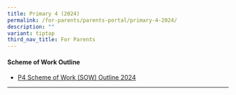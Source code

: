 ```yaml
---
title: Primary 4 (2024)
permalink: /for-parents/parents-portal/primary-4-2024/
description: ""
variant: tiptap
third_nav_title: For Parents
---
```

<h4><strong>Scheme of Work Outline</strong></h4>
<ul data-tight="true" class="tight">
<li>
<p><a href="/resources/scheme-of-work-outline-2024/primary-4/" rel="noopener noreferrer nofollow" target="_blank">P4 Scheme of Work (SOW) Outline 2024</a>
</p>
</li>
</ul>
<hr>
<p></p>